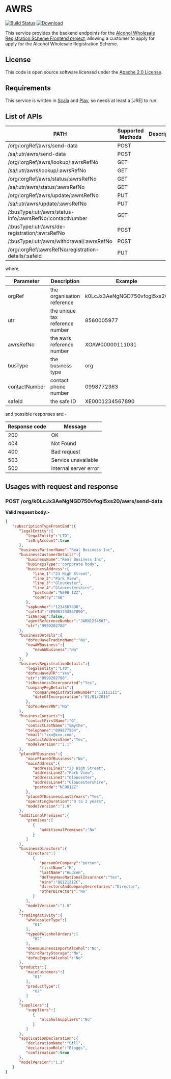 AWRS
====

[![Build Status](https://travis-ci.org/hmrc/awrs.svg)](https://travis-ci.org/hmrc/awrs) [ ![Download](https://api.bintray.com/packages/hmrc/releases/awrs/images/download.svg) ](https://bintray.com/hmrc/releases/awrs/_latestVersion)

This service provides the backend endpoints for the [Alcohol Wholesale Registration Scheme Frontend project](https://github.com/hmrc/awrs-frontend), allowing a customer to apply for apply for the Alcohol Wholesale Registration Scheme.

## License

This code is open source software licensed under the [Apache 2.0 License]("http://www.apache.org/licenses/LICENSE-2.0.html").

## Requirements

This service is written in [Scala](http://www.scala-lang.org/) and [Play](http://playframework.com/), so needs at least a [JRE] to run.

## List of APIs

| PATH | Supported Methods | Description |
| --------------- | --------------- | --------------- |
| /org/:orgRef/awrs/send-data | POST |
| /sa/:utr/awrs/send-data | POST |
| /org/:orgRef/awrs/lookup/:awrsRefNo | GET |
| /sa/:utr/awrs/lookup/:awrsRefNo | GET |
| /org/:orgRef/awrs/status/:awrsRefNo | GET |
| /sa/:utr/awrs/status/:awrsRefNo | GET |
| /org/:orgRef/awrs/update/:awrsRefNo | PUT |
| /sa/:utr/awrs/update/:awrsRefNo | PUT |
| /:busType/:utr/awrs/status-info/:awrsRefNo/:contactNumber | GET |
| /:busType/:utr/awrs/de-registration/:awrsRefNo | POST |
| /:busType/:utr/awrs/withdrawal/:awrsRefNo | POST |
| /org/:orgRef/:awrsRefNo/registration-details/:safeId | PUT |

where,

| Parameter | Description | Example |
| --------------- | --------------- | --------------- |
| orgRef | the organisation reference | k0LcJx3AeNgNGD750vfogI5xs20 |
| utr | the unique tax reference number | 8560005977 |
| awrsRefNo | the awrs reference number | XOAW00000111031 |
| busType | the business type | org |
| contactNumber | contact phone number | 0998772363 |
| safeId | the safe ID | XE0001234567890 |

and possible responses are:-

| Response code | Message |
| --------------- | --------------- |
| 200 | OK |
| 404 | Not Found |
| 400 | Bad request |
| 503 | Service unavailable |
| 500 | Internal server error |

## Usages with request and response

### POST /org/k0LcJx3AeNgNGD750vfogI5xs20/awrs/send-data
**Valid request body:-**
```json
{
   "subscriptionTypeFrontEnd":{
      "legalEntity":{
         "legalEntity":"LTD",
         "isOrgAccount":true
      },
      "businessPartnerName":"Real Business Inc",
      "businessCustomerDetails":{
         "businessName":"Real Business Inc",
         "businessType":"corporate body",
         "businessAddress":{  
            "line_1":"23 High Street",
            "line_2":"Park View",
            "line_3":"Gloucester",
            "line_4":"Gloucestershire",
            "postcode":"NE98 1ZZ",
            "country":"GB"
         },
         "sapNumber":"1234567890",
         "safeId":"XE0001234567890",
         "isAGroup":false,
         "agentReferenceNumber":"JARN1234567",
         "utr":"9999202780"
      },
      "businessDetails":{
         "doYouHaveTradingName":"No",
         "newAWBusiness":{  
            "newAWBusiness":"No"
         }
      },
      "businessRegistrationDetails":{
         "legalEntity":"LTD",
         "doYouHaveUTR":"Yes",
         "utr":"9999202780",
         "isBusinessIncorporated":"Yes",
         "companyRegDetails":{  
            "companyRegistrationNumber":"11111111",
            "dateOfIncorporation":"01/01/2016"
         },
         "doYouHaveVRN":"No"
      },
      "businessContacts":{
         "contactFirstName":"G",
         "contactLastName":"Smythe",
         "telephone":"099877564",
         "email":"xxx@xxx.com",
         "contactAddressSame":"Yes",
         "modelVersion":"1.1"
      },
      "placeOfBusiness":{
         "mainPlaceOfBusiness":"No",
         "mainAddress":{  
            "addressLine1":"23 High Street",
            "addressLine2":"Park View",
            "addressLine3":"Gloucester",
            "addressLine4":"Gloucestershire",
            "postcode":"NE981ZZ"
         },
         "placeOfBusinessLast3Years":"Yes",
         "operatingDuration":"0 to 2 years",
         "modelVersion":"1.0"
      },
      "additionalPremises":{
         "premises":[  
            {  
               "additionalPremises":"No"
            }
         ]
      },
      "businessDirectors":{
         "directors":[  
            {  
               "personOrCompany":"person",
               "firstName":"H",
               "lastName":"Hudson",
               "doTheyHaveNationalInsurance":"Yes",
               "nino":"QQ121212C",
               "directorsAndCompanySecretaries":"Director",
               "otherDirectors":"No"
            }
         ],
         "modelVersion":"1.0"
      },
      "tradingActivity":{
         "wholesalerType":[  
            "01"
         ],
         "typeOfAlcoholOrders":[  
            "02"
         ],
         "doesBusinessImportAlcohol":"No",
         "thirdPartyStorage":"No",
         "doYouExportAlcohol":"No"
      },
      "products":{
         "mainCustomers":[  
            "01"
         ],
         "productType":[  
            "02"
         ]
      },
      "suppliers":{
         "suppliers":[  
            {  
               "alcoholSuppliers":"No"
            }
         ]
      },
      "applicationDeclaration":{
         "declarationName":"Bill",
         "declarationRole":"Bloggs",
         "confirmation":true
      },
      "modelVersion":"1.1"
   }
}
```







